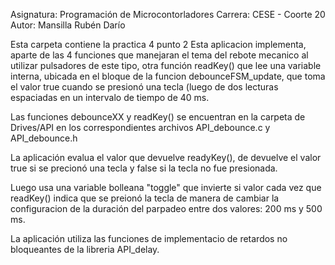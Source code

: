 Asignatura: Programación de Microcontorladores 
Carrera: CESE - Coorte 20 
Autor: Mansilla Rubén Darío

Esta carpeta contiene la practica 4 punto 2 
Esta aplicacion implementa, aparte de las 4 funciones que manejaran el tema del 
rebote mecanico al utilizar pulsadores de este tipo, otra función readKey() que
lee una variable interna, ubicada en el bloque de la funcion debounceFSM_update,
 que toma el valor true cuando se presionó una tecla (luego de dos lecturas 
espaciadas en un intervalo de tiempo de 40 ms.

Las funciones debounceXX y readKey() se encuentran en la carpeta de Drives/API
en los correspondientes archivos API_debounce.c y API_debounce.h

La aplicación evalua el valor que devuelve readyKey(), de devuelve el valor 
true si se precionó una tecla y false si la tecla no fue presionada.

Luego usa una variable bolleana "toggle" que invierte si valor cada vez que 
readKey() indica que se preionó la tecla de manera de cambiar la configuracion
 de la duración del parpadeo entre dos valores: 200 ms y 500 ms.

La aplicación utiliza las funciones de implementacio de retardos no 
bloqueantes de la libreria API_delay. 

